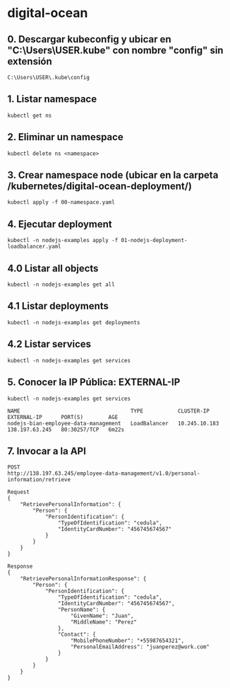 # digital-ocean

## 0. Descargar kubeconfig y ubicar en "C:\Users\USER\.kube" con nombre "config" sin extensión
```
C:\Users\USER\.kube\config
```

## 1. Listar namespace
```
kubectl get ns
```

## 2. Eliminar un namespace
```
kubectl delete ns <namespace>
```

## 3. Crear namespace node (ubicar en la carpeta /kubernetes/digital-ocean-deployment/)
```
kubectl apply -f 00-namespace.yaml
```

## 4. Ejecutar deployment
```
kubectl -n nodejs-examples apply -f 01-nodejs-deployment-loadbalancer.yaml
```

## 4.0 Listar all objects
```
kubectl -n nodejs-examples get all
```

## 4.1 Listar deployments
```
kubectl -n nodejs-examples get deployments
```

## 4.2 Listar services
```
kubectl -n nodejs-examples get services
```

## 5. Conocer la IP Pública: EXTERNAL-IP
```
kubectl -n nodejs-examples get services
```

```
NAME                                   TYPE           CLUSTER-IP      EXTERNAL-IP      PORT(S)        AGE
nodejs-bian-employee-data-management   LoadBalancer   10.245.10.183   138.197.63.245   80:30257/TCP   6m22s
```

## 7. Invocar a la API
```
POST
http://138.197.63.245/employee-data-management/v1.0/personal-information/retrieve

Request
{
    "RetrievePersonalInformation": {
        "Person": {
            "PersonIdentification": {
                "TypeOfIdentification": "cedula",
                "IdentityCardNumber": "456745674567"
            }
        }
    }
}

Response
{
    "RetrievePersonalInformationResponse": {
        "Person": {
            "PersonIdentification": {
                "TypeOfIdentification": "cedula",
                "IdentityCardNumber": "456745674567",
                "PersonName": {
                    "GivenName": "Juan",
                    "MiddleName": "Perez"
                },
                "Contact": {
                    "MobilePhoneNumber": "+55987654321",
                    "PersonalEmailAddress": "juanperez@work.com"
                }
            }
        }
    }
}
```
